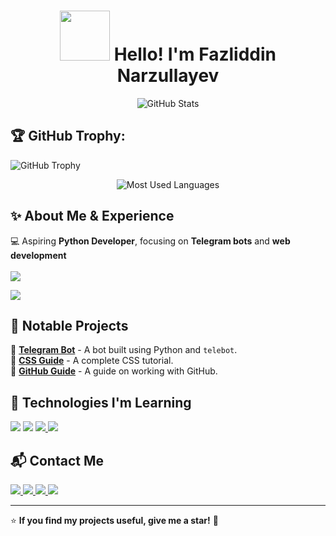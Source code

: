 <h1 align="center"> 
  <img src="https://media2.giphy.com/media/v1.Y2lkPTc5MGI3NjExZzJmdHhrOGd2OTBwbjZuZnozMWI2a2x4YnU3eXo4eXV4aTlnMTI3cyZlcD12MV9pbnRlcm5hbF9naWZfYnlfaWQmY3Q9Zw/l49JZ5bhhgPrr3GGQ/giphy.gif" width = 80px>  
  Hello! I'm Fazliddin Narzullayev
</h1>


<p align="center">
  <img src="https://github-readme-stats.vercel.app/api?username=Fazli171&show_icons=true&theme=radical&cache_seconds=10" alt="GitHub Stats">
</p>


## 🏆 GitHub Trophy:
![GitHub Trophy](https://github-profile-trophy.vercel.app/?username=Fazli171&theme=onedark)
<p align="center">
  <img src="https://github-readme-stats.vercel.app/api/top-langs/?username=Fazli171&layout=compact&theme=radical&cache_seconds=1800" alt="Most Used Languages">
</p>


## ✨ About Me & Experience
💻 Aspiring **Python Developer**, focusing on **Telegram bots** and **web development**
<br><br>
<a href="https://ba.uz/" target="_blank">
  <img src="https://img.shields.io/badge/Bobur%20Alikhanov%20Tech%20Academy-0073e6?style=for-the-badge&logo=google-scholar&logoColor=white" />
</a>
  
<img src="https://img.shields.io/badge/Python%20Full--Stack%20Developer-3776AB?style=for-the-badge&logo=python&logoColor=white" />

## 🚀 Notable Projects

🔹 **[Telegram Bot](https://github.com/Fazli171/number_system/blob/master/telebot2.py)** - A bot built using Python and `telebot`.  
🔹 **[CSS Guide](https://www.w3schools.com/css/css_intro.asp)** - A complete CSS tutorial.  
🔹 **[GitHub Guide](https://github.com/Fazli171/github-guide)** - A guide on working with GitHub.  

## 📌 Technologies I'm Learning 
<p>
  <img src="https://img.shields.io/badge/Python-3776AB?style=for-the-badge&logo=python&logoColor=white" />
  <img src="https://img.shields.io/badge/Django-092E20?style=for-the-badge&logo=django&logoColor=white" />
  <a href="https://www.w3.org/html/" target="_blank">
    <img src="https://img.shields.io/badge/HTML5-E34F26?style=for-the-badge&logo=html5&logoColor=white" />
</a>

  <img src="https://img.shields.io/badge/CSS3-1572B6?style=for-the-badge&logo=css3&logoColor=white" />
  <a href="https://github.com/Fazli171">
    <img src="https://img.shields.io/badge/GitHub-181717?style=for-the-badge&logo=github&logoColor=white" alt="">
  </a>
</p>

## 📬 Contact Me  

<a href="mailto:matem3599798@gmail.com" target="_blank">
    <img src="https://img.shields.io/badge/Gmail-EA4335?style=for-the-badge&logo=gmail&logoColor=white" />
</a>

<a href="https://t.me/PyStacker_1" target="_blank">
  <img src="https://img.shields.io/badge/Telegram-2CA5E0?style=for-the-badge&logo=telegram&logoColor=white" />
</a>
<a href="mailto:fazli_1998@email.com" target="_blank">
    <img src="https://img.shields.io/badge/Email-1D4D99?style=for-the-badge&logo=gmail&logoColor=white" />
</a>

<a href="https://www.instagram.com/fazli_1098" target="_blank">
  <img src="https://img.shields.io/badge/Instagram-E4405F?style=for-the-badge&logo=instagram&logoColor=white" />
</a>

---

⭐ **If you find my projects useful, give me a star!** 🚀
